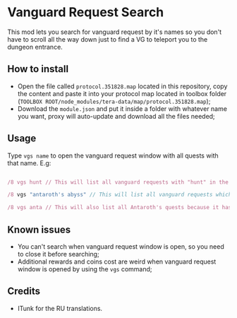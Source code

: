 # Vanguard Request Search

This mod lets you search for vanguard request by it's names so you don't have to scroll all the way down just to find a VG to teleport you to the dungeon entrance.

## How to install

 - Open the file called `protocol.351828.map` located in this repository, copy the content and paste it into your protocol map located in toolbox folder (`TOOLBOX ROOT/node_modules/tera-data/map/protocol.351828.map`);
 - Download the `module.json` and put it inside a folder with whatever name you want, proxy will auto-update and download all the files needed;

## Usage

Type `vgs name` to open the vanguard request window with all quests with that name.
E.g:
```javascript

/8 vgs hunt // This will list all vanguard requests with "hunt" in the name.

/8 vgs "antaroth's abyss" // This will list all vanguard requests which name matches "antaroth's abyss".

/8 vgs anta // This will also list all Antaroth's quests because it has "anta" in the name.
```

## Known issues

- You can't search when vanguard request window is open, so you need to close it before searching;
- Additional rewards and coins cost are weird when vanguard request window is opened by using the `vgs` command;

## Credits

- ITunk for the RU translations.